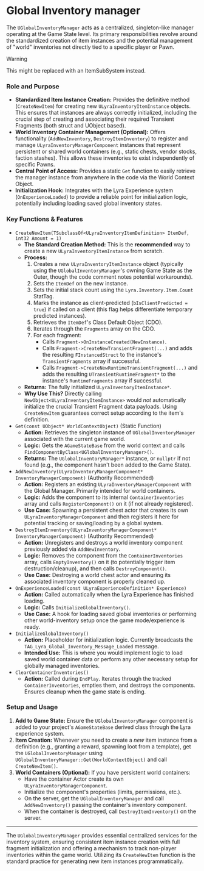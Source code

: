 # Global Inventory manager

The `UGlobalInventoryManager` acts as a centralized, singleton-like manager operating at the Game State level. Its primary responsibilities revolve around the standardized creation of item instances and the potential management of "world" inventories not directly tied to a specific player or Pawn.

> [!warning]
> This might be replaced with an ItemSubSystem instead.

### Role and Purpose

* **Standardized Item Instance Creation:** Provides the definitive method (`CreateNewItem`) for creating new `ULyraInventoryItemInstance` objects. This ensures that instances are always correctly initialized, including the crucial step of creating and associating their required Transient Fragments (both struct and UObject based).
* **World Inventory Container Management (Optional):** Offers functionality (`AddNewInventory`, `DestroyItemInventory`) to register and manage `ULyraInventoryManagerComponent` instances that represent persistent or shared world containers (e.g., static chests, vendor stocks, faction stashes). This allows these inventories to exist independently of specific Pawns.
* **Central Point of Access:** Provides a static `Get` function to easily retrieve the manager instance from anywhere in the code via the World Context Object.
* **Initialization Hook:** Integrates with the Lyra Experience system (`OnExperienceLoaded`) to provide a reliable point for initialization logic, potentially including loading saved global inventory states.

### Key Functions & Features

* `CreateNewItem(TSubclassOf<ULyraInventoryItemDefinition> ItemDef, int32 Amount = 1)`
  * **The Standard Creation Method:** This is the **recommended** way to create a new `ULyraInventoryItemInstance` from scratch.
  * **Process:**
    1. Creates a new `ULyraInventoryItemInstance` object (typically using the `UGlobalInventoryManager`'s owning Game State as the Outer, though the code comment notes potential workarounds).
    2. Sets the `ItemDef` on the new instance.
    3. Sets the initial stack count using the `Lyra.Inventory.Item.Count` StatTag.
    4. Marks the instance as client-predicted (`bIsClientPredicted = true`) if called on a client (this flag helps differentiate temporary predicted instances).
    5. Retrieves the `ItemDef`'s Class Default Object (CDO).
    6. Iterates through the `Fragments` array on the CDO.
    7. For each fragment:
       * Calls `Fragment->OnInstanceCreated(NewInstance)`.
       * Calls `Fragment->CreateNewTransientFragment(...)` and adds the resulting `FInstancedStruct` to the instance's `TransientFragments` array if successful.
       * Calls `Fragment->CreateNewRuntimeTransientFragment(...)` and adds the resulting `UTransientRuntimeFragment*` to the instance's `RuntimeFragments` array if successful.
  * **Returns:** The fully initialized `ULyraInventoryItemInstance*`.
  * **Why Use This?** Directly calling `NewObject<ULyraInventoryItemInstance>` would _not_ automatically initialize the crucial Transient Fragment data payloads. Using `CreateNewItem` guarantees correct setup according to the item's definition.
* `Get(const UObject* WorldContextObject)` (Static Function)
  * **Action:** Retrieves the singleton instance of `UGlobalInventoryManager` associated with the current game world.
  * **Logic:** Gets the `AGameStateBase` from the world context and calls `FindComponentByClass<UGlobalInventoryManager>()`.
  * **Returns:** The `UGlobalInventoryManager*` instance, or `nullptr` if not found (e.g., the component hasn't been added to the Game State).
* `AddNewInventory(ULyraInventoryManagerComponent* InventoryManagerComponent)` (Authority Recommended)
  * **Action:** Registers an existing `ULyraInventoryManagerComponent` with the Global Manager. Primarily intended for world containers.
  * **Logic:** Adds the component to its internal `ContainerInventories` array and calls `RegisterComponent()` on it (if not already registered).
  * **Use Case:** Spawning a persistent chest actor that creates its own `ULyraInventoryManagerComponent` and then registers it here for potential tracking or saving/loading by a global system.
* `DestroyItemInventory(ULyraInventoryManagerComponent* InventoryManagerComponent)` (Authority Recommended)
  * **Action:** Unregisters and destroys a world inventory component previously added via `AddNewInventory`.
  * **Logic:** Removes the component from the `ContainerInventories` array, calls `EmptyInventory()` on it (to potentially trigger item destruction/cleanup), and then calls `DestroyComponent()`.
  * **Use Case:** Destroying a world chest actor and ensuring its associated inventory component is properly cleaned up.
* `OnExperienceLoaded(const ULyraExperienceDefinition* Experience)`
  * **Action:** Called automatically when the Lyra Experience has finished loading.
  * **Logic:** Calls `InitializeGlobalInventory()`.
  * **Use Case:** A hook for loading saved global inventories or performing other world-inventory setup once the game mode/experience is ready.
* `InitializeGlobalInventory()`
  * **Action:** Placeholder for initialization logic. Currently broadcasts the `TAG_Lyra_Global_Inventory_Message_Loaded` message.
  * **Intended Use:** This is where you would implement logic to load saved world container data or perform any other necessary setup for globally managed inventories.
* `ClearContainerInventories()`
  * **Action:** Called during `EndPlay`. Iterates through the tracked `ContainerInventories`, empties them, and destroys the components. Ensures cleanup when the game state is ending.

### Setup and Usage

1. **Add to Game State:** Ensure the `UGlobalInventoryManager` component is added to your project's `AGameStateBase` derived class through the Lyra experience system.
2. **Item Creation:** Whenever you need to create a _new_ item instance from a definition (e.g., granting a reward, spawning loot from a template), get the `UGlobalInventoryManager` using `UGlobalInventoryManager::Get(WorldContextObject)` and call `CreateNewItem()`.
3. **World Containers (Optional):** If you have persistent world containers:
   * Have the container Actor create its own `ULyraInventoryManagerComponent`.
   * Initialize the component's properties (limits, permissions, etc.).
   * On the server, get the `UGlobalInventoryManager` and call `AddNewInventory()` passing the container's inventory component.
   * When the container is destroyed, call `DestroyItemInventory()` on the server.

***

The `UGlobalInventoryManager` provides essential centralized services for the inventory system, ensuring consistent item instance creation with full fragment initialization and offering a mechanism to track non-player inventories within the game world. Utilizing its `CreateNewItem` function is the standard practice for generating new item instances programmatically.
